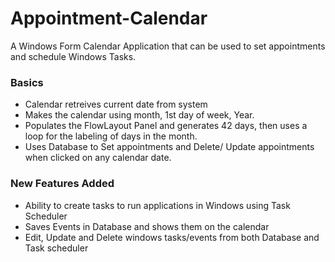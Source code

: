 # Appointment-Calendar
A Windows Form Calendar Application that can be used to set appointments and schedule Windows Tasks.

### Basics
- Calendar retreives current date from system
- Makes the calendar using month, 1st day of week, Year.
- Populates the FlowLayout Panel and generates 42 days, then uses a loop for the labeling of days in the month.
- Uses Database to Set appointments and Delete/ Update appointments when clicked on any calendar date.

### New Features Added
- Ability to create tasks to run applications in Windows using Task Scheduler
- Saves Events in Database and shows them on the calendar
- Edit, Update and Delete windows tasks/events from both Database and Task scheduler
